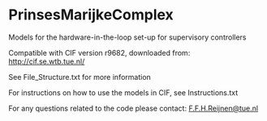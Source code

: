 # PrinsesMarijkeComplex
Models for the hardware-in-the-loop set-up for supervisory controllers

Compatible with CIF version r9682, downloaded from: http://cif.se.wtb.tue.nl/

See File_Structure.txt for more information

For instructions on how to use the models in CIF, see Instructions.txt

For any questions related to the code please contact: F.F.H.Reijnen@tue.nl
